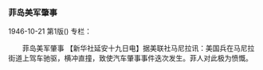 ### 菲岛美军肇事

1946-10-21
第1版()
专栏：

　　菲岛美军肇事
    【新华社延安十九日电】据美联社马尼拉讯：美国兵在马尼拉街道上驾车驰驱，横冲直撞，致使汽车肇事事件迭次发生。菲人对此极为愤慨。

